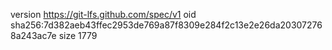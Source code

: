 version https://git-lfs.github.com/spec/v1
oid sha256:7d382aeb43ffec2953de769a87f8309e284f2c13e2e26da203072768a243ac7e
size 1779
